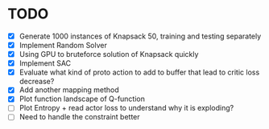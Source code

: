 # TODO
- [x] Generate 1000 instances of Knapsack 50, training and testing separately
- [x] Implement Random Solver
- [x] Using GPU to bruteforce solution of Knapsack quickly
- [x] Implement SAC
- [x] Evaluate what kind of proto action to add to buffer that lead to critic loss decrease?
- [x] Add another mapping method
- [x] Plot function landscape of Q-function
- [ ] Plot Entropy + read actor loss to understand why it is exploding?
- [ ] Need to handle the constraint better
